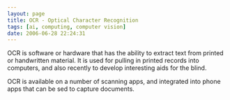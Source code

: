 ```yaml
---
layout: page
title: OCR - Optical Character Recognition
tags: [ai, computing, computer vision]
date: 2006-06-28 22:24:31
---
```

OCR is software or hardware that has the ability to extract text from printed or handwritten material. It is used for pulling in printed records into computers, and also recently to develop interesting aids for the blind.

OCR is available on a number of scanning apps, and integrated into phone apps that can be sed to capture documents.

